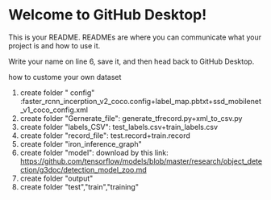 # Welcome to GitHub Desktop!

This is your README. READMEs are where you can communicate what your project is and how to use it.

Write your name on line 6, save it, and then head back to GitHub Desktop.

how to custome your own dataset
1. create folder " config" :faster_rcnn_incerption_v2_coco.config+label_map.pbtxt+ssd_mobilenet_v1_coco_config.xml
2. create folder "Gernerate_file": generate_tfrecord.py+xml_to_csv.py
3. create folder "labels_CSV": test_labels.csv+train_labels.csv
4. create folder "record_file": test.record+train.record
5. create folder "iron_inference_graph"
6. create folder "model": download by this link: https://github.com/tensorflow/models/blob/master/research/object_detection/g3doc/detection_model_zoo.md
7. create folder "output"
8. create folder "test","train","training"

